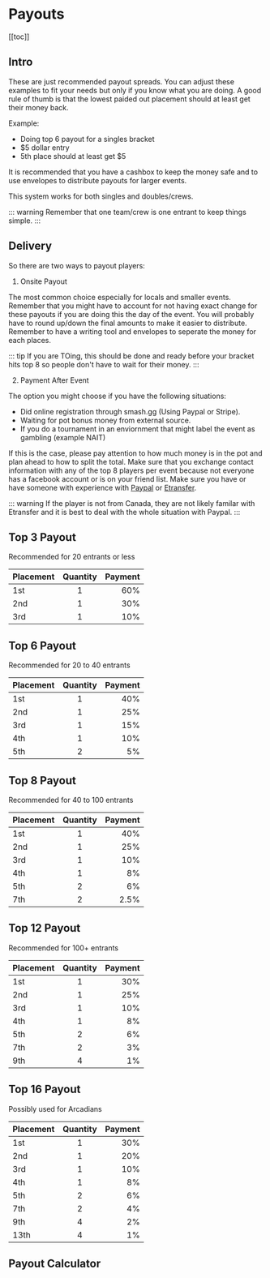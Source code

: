 # Payouts

[[toc]]

## Intro 

These are just recommended payout spreads. You can adjust these examples to fit your needs but only if you know what you are doing. 
A good rule of thumb is that the lowest paided out placement should at least get their money back.

Example:
* Doing top 6 payout for a singles bracket
* $5 dollar entry
* 5th place should at least get $5


It is recommended that you have a cashbox to keep the money safe and to use envelopes to distribute payouts for larger events.

This system works for both singles and doubles/crews. 

::: warning
Remember that one team/crew is one entrant to keep things simple.
:::

## Delivery

So there are two ways to payout players:

1. Onsite Payout

The most common choice especially for locals and smaller events. Remember that you might have to account for not having exact change for these payouts if you are doing this the day of the event. You will probably have to round up/down the final amounts to make it easier to distribute. Remember to have a writing tool and envelopes to seperate the money for each places. 

::: tip
If you are TOing, this should be done and ready before your bracket hits top 8 so people don't have to wait for their money.
:::

2. Payment After Event

The option you might choose if you have the following situations:

* Did online registration through smash.gg (Using Paypal or Stripe).
* Waiting for pot bonus money from external source.
* If you do a tournament in an enviornment that might label the event as gambling (example NAIT)

If this is the case, please pay attention to how much money is in the pot and plan ahead to how to split the total. Make sure that you exchange contact information with any of the top 8 players per event because not everyone has a facebook account or is on your friend list. Make sure you have or have someone with experience with [Paypal](https://www.paypal.com/ca/home) or [Etransfer](http://interac.ca/en/interac-e-transfer-consumer.html).

::: warning
If the player is not from Canada, they are not likely familar with Etransfer and it is best to deal with the whole situation with Paypal.
:::

## Top 3 Payout
Recommended for 20 entrants or less

| Placement       | Quantity         | Payment  |
| --------------- |:----------------:| --------:|
| 1st             | 1                |  60%     |
| 2nd             | 1                |  30%     |
| 3rd             | 1                |  10%     |

## Top 6 Payout
Recommended for 20 to 40 entrants

| Placement       | Quantity         | Payment  |
| --------------- |:----------------:| --------:|
| 1st             | 1                |  40%     |
| 2nd             | 1                |  25%     |
| 3rd             | 1                |  15%     |
| 4th             | 1                |  10%     |
| 5th             | 2                |  5%      |

## Top 8 Payout
Recommended for 40 to 100 entrants

| Placement       | Quantity         | Payment  |
| --------------- |:----------------:| --------:|
| 1st             | 1                |  40%     |
| 2nd             | 1                |  25%     |
| 3rd             | 1                |  10%     |
| 4th             | 1                |  8%      |
| 5th             | 2                |  6%      |
| 7th             | 2                |  2.5%    |

## Top 12 Payout
Recommended for 100+ entrants

| Placement       | Quantity         | Payment  |
| --------------- |:----------------:| --------:|
| 1st             | 1                |  30%     |
| 2nd             | 1                |  25%     |
| 3rd             | 1                |  10%     |
| 4th             | 1                |  8%      |
| 5th             | 2                |  6%      |
| 7th             | 2                |  3%      |
| 9th             | 4                |  1%      |

## Top 16 Payout
Possibly used for Arcadians

| Placement       | Quantity         | Payment  |
| --------------- |:----------------:| --------:|
| 1st             | 1                |  30%     |
| 2nd             | 1                |  20%     |
| 3rd             | 1                |  10%     |
| 4th             | 1                |  8%      |
| 5th             | 2                |  6%      |
| 7th             | 2                |  4%      |
| 9th             | 4                |  2%      |
| 13th            | 4                |  1%      |


## Payout Calculator

<PayoutCalc />